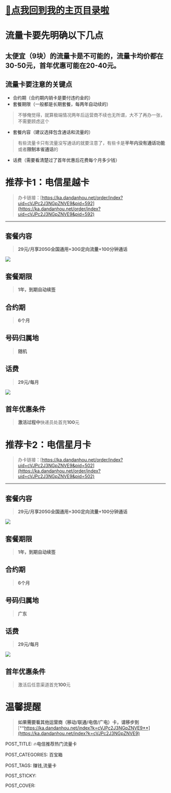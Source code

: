 
# [🫣点我回到我的主页目录啦](https://kdocs.cn/l/clf4xOs5a3Q1)

# 流量卡要先明确以下几点

## 太便宜（9块）的流量卡是不可能的，流量卡均价都在30-50元，首年优惠可能在20-40元。

## 流量卡要注意的关键点

-   合约期（合约期内销卡是要付违约金的）
-   套餐期限（一般都是长期套餐，每两年自动续的）

> 不够俺觉得，就算极端情况两年后运营商不续也无所谓，大不了再办一张，不需要顾虑这个

-   套餐内容（建议选择包含通话和流量的）

> 有些流量卡只有流量没写通话的就要注意了，有些卡是**半年内没有通话功能**或者**限制本省通话**的

-   话费（需要看清楚过了首年优惠后花费每个月多少钱）

# 推荐卡1：电信星越卡

> 办卡链接：[https://ka.dandanhou.net/order/index?uid=cVJPc2J3NGpZNVE9&pid=592](https://ka.dandanhou.net/order/index?uid=cVJPc2J3NGpZNVE9&pid=592)

----------

## 套餐内容

> **29元/月享205G全国通用+30G定向流量+100分钟通话**

![](http://www.kdocs.cn/api/v3/office/copy/RXVDMTRFOFpNL1krMnZVbzBLN2JXZ0F1SEg3SWtVQVUvSk8yQUJWYzY1dnQzNjh4eDdjRWhjanpEM203ejk3ajU5V2NJRUNXQ281dzcyUGJ1d3IrbjhnREhxN2swemVpT0hlaVRpSFdoQSt6cmRhRHMzNWM0RnVGQ2RpdkJZQVc0eFI0WGcxOXFQek9oY3RCcnJNVFJ1TDdua3dVcnd0eTRIWXA2M2NJOW40Q2drZWdTS3VIVmpWanAybEdMTmppRDlKajFiUXNUQmtxUHFaL1gvZGJDcHRHd0FuWmtIT3h1QmZ4eE1iaWhESi9zUk1DTVY2TkVGeDhWU1RRUHliQjlkanN0TmF3MTVjPQ==/attach/object/52WG33Q7AAQGY?)

## 套餐期限

> **1年，到期自动续签**

## 合约期

> **6个月**

## 号码归属地

> **随机**

## 话费

> **29元/每月**

![](http://www.kdocs.cn/api/v3/office/copy/RXVDMTRFOFpNL1krMnZVbzBLN2JXZ0F1SEg3SWtVQVUvSk8yQUJWYzY1dnQzNjh4eDdjRWhjanpEM203ejk3ajU5V2NJRUNXQ281dzcyUGJ1d3IrbjhnREhxN2swemVpT0hlaVRpSFdoQSt6cmRhRHMzNWM0RnVGQ2RpdkJZQVc0eFI0WGcxOXFQek9oY3RCcnJNVFJ1TDdua3dVcnd0eTRIWXA2M2NJOW40Q2drZWdTS3VIVmpWanAybEdMTmppRDlKajFiUXNUQmtxUHFaL1gvZGJDcHRHd0FuWmtIT3h1QmZ4eE1iaWhESi9zUk1DTVY2TkVGeDhWU1RRUHliQjlkanN0TmF3MTVjPQ==/attach/object/IR3G53Q7ADQEE?)

## 首年优惠条件

> **激活过程中**快递员处首充**100**元

# 推荐卡2：电信星月卡

> 办卡链接：[https://ka.dandanhou.net/order/index?uid=cVJPc2J3NGpZNVE9&pid=502](https://ka.dandanhou.net/order/index?uid=cVJPc2J3NGpZNVE9&pid=502)

----------

## 套餐内容

> **29元/月享205G全国通用+30G定向流量+100分钟通话**

![](http://www.kdocs.cn/api/v3/office/copy/RXVDMTRFOFpNL1krMnZVbzBLN2JXZ0F1SEg3SWtVQVUvSk8yQUJWYzY1dnQzNjh4eDdjRWhjanpEM203ejk3ajU5V2NJRUNXQ281dzcyUGJ1d3IrbjhnREhxN2swemVpT0hlaVRpSFdoQSt6cmRhRHMzNWM0RnVGQ2RpdkJZQVc0eFI0WGcxOXFQek9oY3RCcnJNVFJ1TDdua3dVcnd0eTRIWXA2M2NJOW40Q2drZWdTS3VIVmpWanAybEdMTmppRDlKajFiUXNUQmtxUHFaL1gvZGJDcHRHd0FuWmtIT3h1QmZ4eE1iaWhESi9zUk1DTVY2TkVGeDhWU1RRUHliQjlkanN0TmF3MTVjPQ==/attach/object/RLGHB3Q7ADQEG?)

## 套餐期限

> **1年，到期自动续签**

## 合约期

> **6个月**

## 号码归属地

> **广东**

## 话费

> **29元/每月**

![](http://www.kdocs.cn/api/v3/office/copy/RXVDMTRFOFpNL1krMnZVbzBLN2JXZ0F1SEg3SWtVQVUvSk8yQUJWYzY1dnQzNjh4eDdjRWhjanpEM203ejk3ajU5V2NJRUNXQ281dzcyUGJ1d3IrbjhnREhxN2swemVpT0hlaVRpSFdoQSt6cmRhRHMzNWM0RnVGQ2RpdkJZQVc0eFI0WGcxOXFQek9oY3RCcnJNVFJ1TDdua3dVcnd0eTRIWXA2M2NJOW40Q2drZWdTS3VIVmpWanAybEdMTmppRDlKajFiUXNUQmtxUHFaL1gvZGJDcHRHd0FuWmtIT3h1QmZ4eE1iaWhESi9zUk1DTVY2TkVGeDhWU1RRUHliQjlkanN0TmF3MTVjPQ==/attach/object/XJFXD3Q7ADQFW?)

## 首年优惠条件

> 激活后任意渠道首充**100**元

# 温馨提醒

> **如果需要看其他运营商（移动/联通/电信/广电）卡，请移步到**[**https://ka.dandanhou.net/index?k=cVJPc2J3NGpZNVE9**](https://ka.dandanhou.net/index?k=cVJPc2J3NGpZNVE9)

POST_TITLE: 🔥电信推荐热门流量卡

POST_CATEGORIES: 百宝箱

POST_TAGS: 赚钱,流量卡

POST_STICKY:

POST_COVER:
<!--stackedit_data:
eyJoaXN0b3J5IjpbLTE4MTQ1Mjk2NjBdfQ==
-->